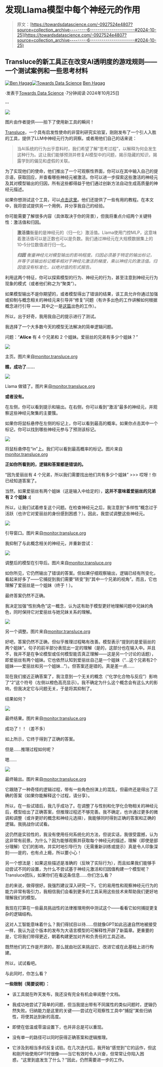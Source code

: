 # 发现Llama模型中每个神经元的作用

> 原文：[https://towardsdatascience.com/-0927524e4807?source=collection_archive---------6-----------------------#2024-10-25](https://towardsdatascience.com/-0927524e4807?source=collection_archive---------6-----------------------#2024-10-25)

## Transluce的新工具正在改变AI透明度的游戏规则——一个测试案例和一些思考材料

[](https://medium.com/@benhagag10?source=post_page---byline--0927524e4807--------------------------------)[![Ben Hagag](../Images/a06fa102dfbe84afc6da846c622265a3.png)](https://medium.com/@benhagag10?source=post_page---byline--0927524e4807--------------------------------)[](https://towardsdatascience.com/?source=post_page---byline--0927524e4807--------------------------------)[![Towards Data Science](../Images/a6ff2676ffcc0c7aad8aaf1d79379785.png)](https://towardsdatascience.com/?source=post_page---byline--0927524e4807--------------------------------) [Ben Hagag](https://medium.com/@benhagag10?source=post_page---byline--0927524e4807--------------------------------)

·发表于[Towards Data Science](https://towardsdatascience.com/?source=post_page---byline--0927524e4807--------------------------------) ·7分钟阅读·2024年10月25日

--

![](../Images/a37c05472f6079eaec9558314ca0054d.png)

图片由作者提供——拍下了使用新工具的瞬间！

[Transluce](https://transluce.org/)，一个具有启发性使命的非营利研究实验室，刚刚发布了一个引人入胜的工具，提供了LLM中神经元行为的洞察。或者用他们自己的话来说：

> 当AI系统的行为出乎意料时，我们希望了解“思考过程”，以解释为何会发生这种行为。这让我们能够预测并修复AI模型中的问题，揭示隐藏的知识，揭露学到的偏见和虚假的关联。

为了实现他们的使命，他们推出了一个可观察性界面，你可以在其中输入自己的提示语，获取回应，并查看哪些神经元被激活。你可以进一步探索这些激活的神经元及其对模型输出的归因，所有这些都得益于他们通过创新方法自动生成高质量的神经元描述。

如果你想测试这个工具，可以[点击这里](https://monitor.transluce.org/dashboard/chat)。他们还提供了一些有用的教程。在本文中，我将尝试提供另一个用例，并分享我自己的经验。

你可能需要了解很多内容（具体取决于你的背景），但我将重点介绍两个关键特性：激活值和归因。

> **激活值**衡量的是神经元的（归一化）激活值。Llama使用门控MLP，这意味着激活值可以是正数也可以是负数。我们通过神经元在大规模数据集上的10–5分位数值进行归一化。
> 
> ***归因*** *衡量神经元对模型输出的影响程度。归因必须基于特定的输出标记，并等于该输出标记概率相对于神经元激活的梯度，乘以神经元的激活值。归因值没有标准化，以绝对值的形式报告。*

利用这两个特征，你可以探索模型的行为、神经元的行为，甚至注意到神经元行为现象的模式（或者他们称之为“聚类”）。

如果模型输出不是你期望的，或者模型得出了错误的结果，该工具允许你通过加强或抑制与概念相关的神经元来引导并“修复”问题（有许多出色的工作讲解如何根据概念进行引导 —— 其中之一是[这篇](https://proceedings.neurips.cc/paper_files/paper/2023/hash/d066d21c619d0a78c5b557fa3291a8f4-Abstract-Conference.html)出色的工作）。

所以，出于好奇，我用我自己的提示进行了测试。

我选择了一个大多数今天的模型无法解决的简单逻辑问题。

问题：“𝗔𝗹𝗶𝗰𝗲 有 4 个兄弟和 2 个姐妹。爱丽丝的兄弟有多少个姐妹？”

![](../Images/6c41be48fd76516494d0442bce1e91b0.png)

主页。图片来自[monitor.transluce.org](https://monitor.transluce.org/dashboard/chat)

**瞧，成功了……**

![](../Images/0d39acc9f66ced5a61b6a8b549963162.png)

Llama 做错了。图片来自[monitor.transluce.org](https://monitor.transluce.org/dashboard/chat)

**或者没有。**

在左侧，你可以看到提示和输出。在右侧，你可以看到“激活”最多的神经元，并观察这些神经元聚集的主要簇。

如果你将鼠标悬停在左侧的标记上，你可以看到最高的概率。如果你点击其中一个标记，你可以找到哪些神经元参与了预测该标记。

![](../Images/1d67a52b25dad4a1afc90411715c2468.png)

将鼠标悬停在“in”上。我们可以看到最高概率的标记。图片来自[monitor.transluce.org](https://monitor.transluce.org/dashboard/chat)

**正如你所看到的，逻辑和答案都是错误的。**

“因为爱丽丝有 4 个兄弟，所以我们需要找出他们共有多少个姐妹” >>> 哎呀！你已经知道答案了。

当然，如果爱丽丝有两个姐妹（这是输入中给定的），**这并不意味着爱丽丝的兄弟有 2 个姐妹 :(**

所以，让我们试着修复这个问题。在检查神经元之后，我注意到“多样性”概念过于活跃（也许它对爱丽丝的身份感到困惑？）。因此，我尝试调整这些神经元。

![](../Images/b7a1954b87ef3876f4e203a9c5965741.png)

引导窗口。图片来自[monitor.transluce.org](https://monitor.transluce.org/dashboard/chat)

我抑制了与此概念相关的神经元，并重新尝试：

![](../Images/28c482a5f7e57c723dc472f51b631904.png)

调整后的模型在引导后。图片来自[monitor.transluce.org](https://monitor.transluce.org/dashboard/chat)

如你所见，它仍然输出了错误的答案。但如果仔细观察输出，逻辑已经有所变化，看起来好多了——它捕捉到我们需要“转变”到“其中一个兄弟的视角”。而且，它也理解了爱丽丝是一个姐妹（终于！）。

最终答案仍然不正确。

我决定加强“性别角色”这一概念，认为这有助于模型更好地理解问题中兄妹的角色，同时保持它对爱丽丝与她兄妹关系的理解。

![](../Images/a3da0f27dc4528db009dc4e99ebd31c3.png)

另一个调整。图片来自[monitor.transluce.org](https://monitor.transluce.org/dashboard/chat)

好吧，答案仍然不正确，但似乎推理过程略有改善。模型表示“提到的是爱丽丝的两个姐妹”。句子的前半部分表现出一定的理解（是的，这部分也在输入中。并且不，我并不是在争论模型或任何模型能否真正理解——这是另一个讨论的话题），即爱丽丝有两个姐妹。它也依然认知到爱丽丝自己是一个姐妹（“…这个兄弟有2个姐妹——爱丽丝和另一个姐妹…”）。但答案还是错的。真是差一点……

现在我们接近正确答案了，我注意到一个无关的概念（“化学化合物与反应”）影响了“2”这个符号（左侧以橙色高亮显示）。我不确定为什么这个概念会有这么大的影响，但我决定它与问题无关，于是将其抑制了。

结果如何？

![](../Images/10e6ad6d150d44a9cd1c9cb98925e0d2.png)

最终结果。图片来自[monitor.transluce.org](https://monitor.transluce.org/dashboard/chat)

成功了！！（差不多）

如上所示，它终于得到了正确的答案。

但是……推理过程如何呢？

嗯……

![](../Images/f30bd90c65a2c7d35c8e06db1026ad6f.png)

最终输出。图片来自[monitor.transluce.org](https://monitor.transluce.org/dashboard/chat)

它跟随了一种奇怪的逻辑过程，带有一些角色扮演上的混乱，但最终还是得出了正确的答案（如果你能解释这个过程，请分享）。

所以，在一些试错后，我几乎成功了。在调整了与性别和化学化合物相关的神经元后，模型给出了正确答案，但推理过程还不够完善。我不确定，也许通过更多的微调和调整（或许更好的概念和神经元选择），我能够同时得到正确的答案和正确的逻辑。我挑战你试试看。

这仍然是实验性的，我没有使用任何系统化的方法，但说实话，我很受震撼，认为这非常有前景。为什么？因为能够观察并获取每个神经元的描述，理解（即使是部分理解）它们的影响，并实时地引导行为（无需重新训练或提示）真是令人印象深刻——是的，也有点上瘾，所以要小心！

另一个想法是：如果这些描述是准确的（反映了实际行为），而且如果我们能够手动尝试不同的设置，为什么不尝试基于神经元激活和归因值构建一个模型呢？Transluce团队，如果你们在看这条信息……你们怎么看？

总的来说，做得很好。我强烈建议深入研究一下。它的易用性和观察神经元行为的能力非常有吸引力，我相信我们会看到更多的工具采用这些技术来帮助我们更好地理解我们的模型。

我现在打算在一些最具挑战性的法律推理用例中测试这个——看看它如何捕捉更复杂的逻辑结构。

这对人工智能意味着什么？我们得拭目以待……但就像GPT如此迅速自然地被接受一样，我认为这个版本的发布为大语言模型的可解释性开辟了新篇章。更重要的是，它将我们带得更近，朝着构建更加对齐和负责任的工具迈进。

既然他们的工作是开源的，那么就由社区来挑战它、改进它或在此基础上进行构建。

所以，试试看吧。

与此同时，你怎么看？

**一些限制（简要说明）：**

+   该工具就在昨天发布，我还没有完全有机会审阅整个文档。

+   我成功地尝试了简单的问题，但当我提出带有不同属性的类似问题时，逻辑仍然失败。归纳能力是这里的关键——尝试在可观察性工具中“捕捉”某些归纳性，将使其达到新的高度。

+   即使在低温或零温设置下，也并非总是可以重现。

+   没有单一的路径可以同时获得正确答案和逻辑推理。

+   它涉及到相当多的反复试验。在几次迭代后，我开始“感觉到”它的运作，但这和刚开始使用GPT时很像——当它有效时令人兴奋，但常常让你陷入困惑，“这里到底发生了什么？”因此，仍然需要进一步的工作。
